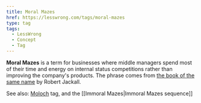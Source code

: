 ```yaml
---
title: Moral Mazes
href: https://lesswrong.com/tags/moral-mazes
type: tag
tags:
  - LessWrong
  - Concept
  - Tag
---
```


**Moral Mazes** is a term for businesses where middle managers spend most of their time and energy on internal status competitions rather than improving the company's products. The phrase comes from [the book of the same name](https://www.amazon.com/Moral-Mazes-World-Corporate-Managers/dp/0199729883) by Robert Jackall.

See also: [Moloch](https://www.lesswrong.com/tag/moloch) tag, and the [[Immoral Mazes|Immoral Mazes sequence]]